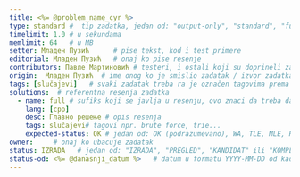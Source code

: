 ```yaml
---
title: <%= @problem_name_cyr %>
type: standard #  tip zadatka, jedan od: "output-only", "standard", "functional"
timelimit: 1.0 # u sekundama
memlimit: 64   # u MB
setter: Младен Пузић      # pise tekst, kod i test primere
editorial: Младен Пузић   # onaj ko pise resenje
contributors: Павле Мартиновић # testeri, i ostali koji su doprineli zadatku
origin:  Младен Пузић  # ime onog ko je smislio zadatak / izvor zadatka
tags: [slučajevi]   # svaki zadatak treba ra je označen tagovima prema dogovorenoj listi tagova
solutions:  # referentna resenja zadatka 
  - name: full # sufiks koji se javlja u resenju, ovo znaci da treba da postoje fajlovi: problem_name-full.cpp i problem_name-full.pas
    lang: [cpp]
    desc: Главно решење # opis resenja
    tags: slučajevi# tagovi npr. brute force, trie...
    expected-status: ОК # jedan od: OK (podrazumevano), WA, TLE, MLE, RTE
owner:     # onaj ko ubacuje zadatak
status: IZRADA   # jedan od: "IZRADA", "PREGLED", "KANDIDAT" ili "KOMPLETAN".
status-od: <%= @danasnji_datum %>   # datum u formatu YYYY-MM-DD od kada je u navedenom statusu
---
```


